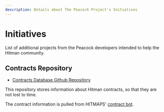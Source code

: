 ```yaml
---
description: Details about The Peacock Project's Initiatives
---
```


# Initiatives
List of additional projects from the Peacock developers intended to help the Hitman community.

## Contracts Repository

- [Contracts Database Github Repository](https://github.com/thepeacockproject/Contracts)

This repository stores information about Hitman contracts, so that they are not lost to time.

The contract information is pulled from HITMAPS' [contract bot](https://bot.hitmaps.com/).



